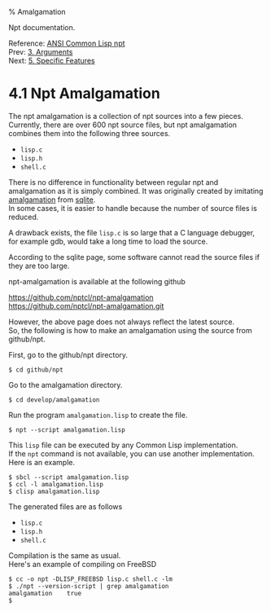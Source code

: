 % Amalgamation

Npt documentation.

Reference: [ANSI Common Lisp npt](index.html)  
Prev: [3. Arguments](A3_Arguments.html)  
Next: [5. Specific Features](A5_Features.html)


# 4.1 Npt Amalgamation

The npt amalgamation is a collection of npt sources into a few pieces.  
Currently, there are over 600 npt source files,
but npt amalgamation combines them into the following three sources.

- `lisp.c`
- `lisp.h`
- `shell.c`

There is no difference in functionality between regular npt
and amalgamation as it is simply combined.
It was originally created by imitating 
[amalgamation](https://www.sqlite.org/amalgamation.html)
from [sqlite](https://www.sqlite.org/).  
In some cases, it is easier to handle
because the number of source files is reduced.

A drawback exists, the file `lisp.c` is so large that a C language debugger,
for example gdb, would take a long time to load the source.  

According to the sqlite page, some software cannot read
the source files if they are too large.

npt-amalgamation is available at the following github

https://github.com/nptcl/npt-amalgamation  
https://github.com/nptcl/npt-amalgamation.git


However, the above page does not always reflect the latest source.  
So, the following is how to make an amalgamation using the source from github/npt.

First, go to the github/npt directory.

```
$ cd github/npt
```

Go to the amalgamation directory.

```
$ cd develop/amalgamation
```

Run the program `amalgamation.lisp` to create the file.

```
$ npt --script amalgamation.lisp
```

This `lisp` file can be executed by any Common Lisp implementation.  
If the `npt` command is not available, you can use another implementation.  
Here is an example.

```
$ sbcl --script amalgamation.lisp
$ ccl -l amalgamation.lisp
$ clisp amalgamation.lisp
```

The generated files are as follows

- `lisp.c`
- `lisp.h`
- `shell.c`

Compilation is the same as usual.  
Here's an example of compiling on FreeBSD

```
$ cc -o npt -DLISP_FREEBSD lisp.c shell.c -lm
$ ./npt --version-script | grep amalgamation
amalgamation    true
$
```

